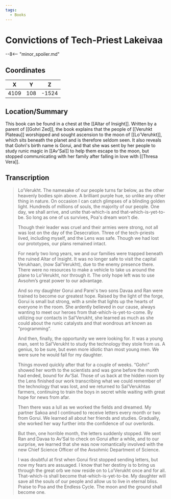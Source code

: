 ```yaml
---
tags:
  - Books
---
```

# Convictions of Tech-Priest Lakeivaa

--8<-- "minor_spoiler.md"

## Coordinates
| **X** | **Y** | **Z** |
| :---: | :---: | :---: |
| 4109  |  108  | -1524 |

## Location/Summary
This book can be found in a chest at the [[Altar of Insight]]. Written by a parent of [[Gohri Zed]], the book explains that the people of [[Veruhkt Plateau]] worshipped and sought ascension to the moon of [[Lo'Veruhkt]], which sits beneath the planet and is therefore seldom seen. It also reveals that Gohri's birth name is Gorui, and that she was sent by her people to study runic magic in [[Av'Sal]] to help them escape to the moon, but stopped communicating with her family after falling in love with [[Thresa Vera]].

## Transcription
> Lo’Verukht. The namesake of our people turns far below, as the other heavenly bodies spin above. A brilliant purple hue, so unlike any other thing in nature. On occasion I can catch glimpses of a blinding golden light. Hundreds of millions of souls, the majority of our people. One day, we shall arrive, and unite that-which-is and that-which-is-yet-to-be. So long as one of us survives, Poa's dream won't die.
>
> Though their leader was cruel and their armies were strong, not all was lost on the day of the Desecration. Three of the tech-priests lived, including myself, and the Lens was safe. Though we had lost our prototypes, our plans remained intact.
>
> For nearly two long years, we and our families were trapped beneath the ruined Altar of Insight. It was no longer safe to visit the capital Verukhaan, (now Sal’Verukht), due to the enemy presence there. There were no resources to make a vehicle to take us around the plane to Lo’Verukht, nor through it. The only hope left was to use Avsohm’s great power to our advantage.
>
> And so my daughter Gorui and Parei's two sons Davaa and Ran were trained to become our greatest hope. Raised by the light of the forge, Gorui is small but strong, with a smile that lights up the hearts of everyone in the room. She ardently believed in our cause, always wanting to meet our heroes from that-which-is-yet-to-come. By utilizing our contacts in Sal’Verukht, she learned as much as she could about the runic catalysts and that wondrous art known as “programming”.
>
> And then, finally, the opportunity we were looking for. It was a young man, sent to Sal’Verukht to study the technology they stole from us. A genius, to be sure, but even more idiotic than most young men. We were sure he would fall for my daughter.
>
> Things moved quickly after that for a couple of weeks. “Gohri” showed her worth to the scientists and was gone before the month had ended, bound for Av’Sal. Those of us back at the hidden room by the Lens finished our work transcribing what we could remember of the technology that was lost, and we returned to Sal’Verukhtas farmers, continuing to train the boys in secret while waiting with great hope for news from afar.
>
> Then there was a lull as we worked the fields and dreamed. My partner Sakoa and I continued to receive letters every month or two from Gorui. We learned all about her friends and studies.
Gradually, she worked her way further into the confidence of our overlords.
>
> But then, one horrible month, the letters suddenly stopped. We sent Ran and Davaa to Av’Sal to check on Gorui after a while, and to our surprise, we learned that she was now romantically
involved with the new Chief Science Officer of the Avsohmic Department of Science.
>
> I was doubtful at first when Gorui first stopped sending letters, but now my fears are assuaged. I know that her destiny is to bring us through the great orb we now reside on to Lo’Verukht once and for all. That-which-is shall become that-which-is-yet-to-be. My daughter will save all the souls of our people and allow us to live in eternal bliss. Praise to Poa and the Endless Cycle. The moon and the ground shall become one.
